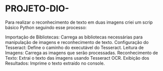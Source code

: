 # PROJETO-DIO-

Para realizar o reconhecimento de texto em duas imagens criei um scrip básico Python seguindo esse processo:

Importação de Bibliotecas: Carrega as bibliotecas necessárias para manipulação de imagens e reconhecimento de texto.
Configuração do Tesseract: Define o caminho do executável do Tesseract.
Leitura de Imagens: Carrega as imagens que serão processadas.
Reconhecimento de Texto: Extrai o texto das imagens usando Tesseract OCR.
Exibição dos Resultados: Imprime o texto extraído no console.
